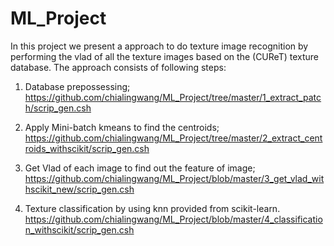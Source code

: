 # ML_Project
In this project we present a approach to do texture image recognition 
by performing the vlad of all the texture images based on the \(CUReT\) texture database. 
The approach consists of following steps: 
1) Database prepossessing; 
https://github.com/chialingwang/ML_Project/tree/master/1_extract_patch/scrip_gen.csh

2) Apply Mini-batch kmeans to find the centroids; 
https://github.com/chialingwang/ML_Project/tree/master/2_extract_centroids_withscikit/scrip_gen.csh

3) Get Vlad of each image to find out the feature of image; 
https://github.com/chialingwang/ML_Project/blob/master/3_get_vlad_withscikit_new/scrip_gen.csh

4) Texture classification by using knn provided from scikit-learn. 
https://github.com/chialingwang/ML_Project/blob/master/4_classification_withscikit/scrip_gen.csh

